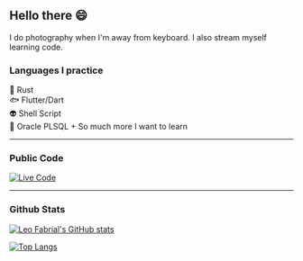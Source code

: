 ## Hello there :smile:

I do photography when I'm away from keyboard. I also stream myself learning code.

### Languages I practice
🦀 Rust\
🐟 Flutter/Dart\
👽 Shell Script\
🐙 Oracle PLSQL
\+ So much more I want to learn

---

### Public Code

[![Live Code](https://github-readme-stats.vercel.app/api/pin/?username=leofabrial&repo=bloc_study&theme=dracula)](https://github.com/leofabrial/bloc_study)

---

### Github Stats
[![Leo Fabrial's GitHub stats](https://github-readme-stats.vercel.app/api?username=leofabrial&show_icons=true&theme=dracula)](https://github.com/leofabrial)

[![Top Langs](https://github-readme-stats.vercel.app/api/top-langs/?username=leofabrial&theme=dracula)](https://github.com/leofabrial)